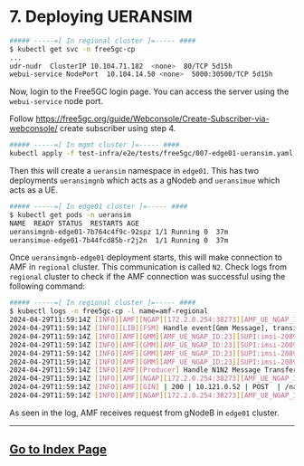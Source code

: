 # 7. Deploying UERANSIM
```bash
##### -----=[ In regional cluster ]=----- ####
$ kubectl get svc -n free5gc-cp
...
udr-nudr  ClusterIP 10.104.71.182  <none>  80/TCP 5d15h
webui-service NodePort  10.104.14.50 <none>  5000:30500/TCP 5d15h
```
Now, login to the Free5GC login page. You can access the server using the `webui-service` node port. 

Follow https://free5gc.org/guide/Webconsole/Create-Subscriber-via-webconsole/ create subscriber using step 4.

```bash
##### -----=[ In mgmt cluster ]=----- ####
kubectl apply -f test-infra/e2e/tests/free5gc/007-edge01-ueransim.yaml
```

Then this will create a `ueransim` namespace in `edge01`. This has two deployments `ueransimgnb` which acts as a gNodeb and `ueransimue` which acts as a UE.
```bash
##### -----=[ In edge01 cluster ]=----- ####
$ kubectl get pods -n ueransim
NAME  READY STATUS  RESTARTS AGE
ueransimgnb-edge01-7b764c4f9c-92spz 1/1 Running 0  37m
ueransimue-edge01-7b44fcd85b-r2j2n  1/1 Running 0  37m
```
Once `ueransimgnb-edge01` deployment starts, this will make connection to AMF in `regional` cluster. This communication is called `N2`. Check logs from `regional` cluster to check if the AMF connection was successful using the following command:

```bash
##### -----=[ In regional cluster ]=----- ####
$ kubectl logs -n free5gc-cp -l name=amf-regional
2024-04-29T11:59:14Z [INFO][AMF][NGAP][172.2.0.254:38273][AMF_UE_NGAP_ID:23] Uplink NAS Transport (RAN UE NGAP ID: 1)
2024-04-29T11:59:14Z [INFO][LIB][FSM] Handle event[Gmm Message], transition from [Registered] to [Registered]
2024-04-29T11:59:14Z [INFO][AMF][GMM][AMF_UE_NGAP_ID:23][SUPI:imsi-208930000000003] Handle UL NAS Transport
2024-04-29T11:59:14Z [INFO][AMF][GMM][AMF_UE_NGAP_ID:23][SUPI:imsi-208930000000003] Transport 5GSM Message to SMF
2024-04-29T11:59:14Z [INFO][AMF][GMM][AMF_UE_NGAP_ID:23][SUPI:imsi-208930000000003] Select SMF [snssai: {Sst:1 Sd:010203}, dnn: internet]
2024-04-29T11:59:14Z [INFO][AMF][GMM][AMF_UE_NGAP_ID:23][SUPI:imsi-208930000000003] create smContext[pduSessionID: 1] Success
2024-04-29T11:59:14Z [INFO][AMF][Producer] Handle N1N2 Message Transfer Request
2024-04-29T11:59:14Z [INFO][AMF][NGAP][172.2.0.254:38273][AMF_UE_NGAP_ID:23] Send PDU Session Resource Setup Request
2024-04-29T11:59:14Z [INFO][AMF][GIN] | 200 | 10.121.0.52 | POST  | /namf-comm/v1/ue-contexts/imsi-208930000000003/n1-n2-messages |
2024-04-29T11:59:14Z [INFO][AMF][NGAP][172.2.0.254:38273][AMF_UE_NGAP_ID:23] Handle PDU Session Resource Setup Response
```
As seen in the log, AMF receives request from gNodeB in `edge01` cluster.

---
## [Go to Index Page](README.md)